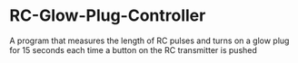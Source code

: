 # RC-Glow-Plug-Controller
A program that measures the length of RC pulses and turns on a glow plug for 15 seconds each time a button on the RC transmitter is pushed
